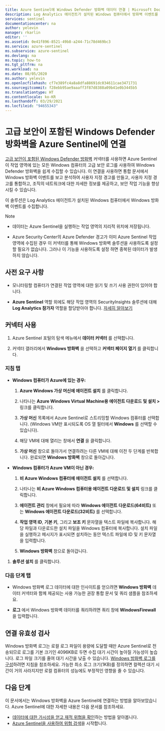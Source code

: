 ```yaml
---
title: Azure Sentinel에 Windows Defender 방화벽 데이터 연결 | Microsoft Docs
description: Log Analytics 에이전트가 설치된 Windows 컴퓨터에서 방화벽 이벤트를 쉽게 스트리밍하려면 Azure Sentinel의 Windows 방화벽 커넥터를 사용하도록 설정합니다.
services: sentinel
documentationcenter: na
author: yelevin
manager: rkarlin
editor: ''
ms.assetid: 0e41f896-8521-49b8-a244-71c78d469bc3
ms.service: azure-sentinel
ms.subservice: azure-sentinel
ms.devlang: na
ms.topic: how-to
ms.tgt_pltfrm: na
ms.workload: na
ms.date: 08/05/2020
ms.author: yelevin
ms.openlocfilehash: cf7e389fc4a8a8dfa88691dc034611cae3471731
ms.sourcegitcommit: f28ebb95ae9aaaff3f87d8388a09b41e0b3445b5
ms.translationtype: HT
ms.contentlocale: ko-KR
ms.lasthandoff: 03/29/2021
ms.locfileid: "94655343"
---
```

# <a name="connect-windows-defender-firewall-with-advanced-security-to-azure-sentinel"></a>고급 보안이 포함된 Windows Defender 방화벽을 Azure Sentinel에 연결

[고급 보안이 포함된 Windows Defender 방화벽](/windows/security/threat-protection/windows-firewall/windows-firewall-with-advanced-security) 커넥터를 사용하면 Azure Sentinel이 작업 영역에 있는 모든 Windows 컴퓨터의 고급 보안 로그를 사용하여 Windows Defender 방화벽을 쉽게 수집할 수 있습니다. 이 연결을 사용하면 통합 문서에서 Windows 방화벽 이벤트를 보고 분석하여 사용자 지정 경고를 만들고, 사용자 지정 경고를 통합하고, 조직의 네트워크에 대한 자세한 정보를 제공하고, 보안 작업 기능을 향상시킬 수 있습니다. 

이 솔루션은 Log Analytics 에이전트가 설치된 Windows 컴퓨터에서 Windows 방화벽 이벤트를 수집합니다. 

> [!NOTE]
> - 데이터는 Azure Sentinel을 실행하는 작업 영역의 지리적 위치에 저장됩니다.
>
> - Azure Security Center의 Azure Defender 경고가 이미 Azure Sentinel 작업 영역에 수집된 경우 이 커넥터를 통해 Windows 방화벽 솔루션을 사용하도록 설정할 필요가 없습니다. 그러나 이 기능을 사용하도록 설정 하면 중복된 데이터가 발생하지 않습니다. 

## <a name="prerequisites"></a>사전 요구 사항

- 모니터링할 컴퓨터가 연결된 작업 영역에 대한 읽기 및 쓰기 사용 권한이 있어야 합니다.

- **Azure Sentinel** 역할 외에도 해당 작업 영역의 SecurityInsights 솔루션에 대해 **Log Analytics 참가자** 역할을 할당받아야 합니다. [자세히 알아보기](../role-based-access-control/built-in-roles.md#log-analytics-contributor)

## <a name="enable-the-connector"></a>커넥터 사용 

1. Azure Sentinel 포털의 탐색 메뉴에서 **데이터 커넥터** 를 선택합니다.

1. 커넥터 갤러리에서 **Windows 방화벽** 을 선택하고 **커넥터 페이지 열기** 를 클릭합니다.

### <a name="instructions-tab"></a>지침 탭

- **Windows 컴퓨터가 Azure에 있는 경우:**

    1. **Azure Windows 가상 머신에 에이전트 설치** 를 클릭합니다.

    1. 나타나는 **Azure Windows Virtual Machine용 에이전트 다운로드 및 설치 >** 링크를 클릭합니다.

    1. **가상 머신** 목록에서 Azure Sentinel로 스트리밍할 Windows 컴퓨터를 선택합니다. (Windows VM만 표시되도록 OS 열 필터에서 **Windows** 를 선택할 수 있습니다).

    1. 해당 VM에 대해 열리는 창에서 **연결** 을 클릭합니다.

    1. **가상 머신** 창으로 돌아가서 연결하려는 다른 VM에 대해 이전 두 단계를 반복합니다. 완료되면 **Windows 방화벽** 창으로 돌아갑니다.

- **Windows 컴퓨터가 Azure VM이 아닌 경우:**

    1. **비 Azure Windows 컴퓨터에 에이전트 설치** 를 선택합니다.

    1. 나타나는 **비 Azure Windows 컴퓨터용 에이전트 다운로드 및 설치** 링크를 클릭합니다.

    1. **에이전트 관리** 창에서 필요에 따라 **Windows 에이전트 다운로드(64비트)** 또는 **Windows 에이전트 다운로드(32비트)** 를 선택합니다.

    1. **작업 영역 ID**, **기본 키**, 그리고 **보조 키** 문자열을 텍스트 파일에 복사합니다. 해당 파일과 다운로드한 설치 파일을 Windows 컴퓨터에 복사합니다. 설치 파일을 실행하고 메시지가 표시되면 설치하는 동안 텍스트 파일에 ID 및 키 문자열을 입력합니다.

    1. **Windows 방화벽** 창으로 돌아갑니다.

1. **솔루션 설치** 를 클릭합니다.

### <a name="next-steps-tab"></a>다음 단계 탭

- Windows 방화벽 로그 데이터에 대한 인사이트를 얻으려면 **Windows 방화벽** 데이터 커넥터와 함께 제공되는 사용 가능한 권장 통합 문서 및 쿼리 샘플을 참조하세요.

- **로그** 에서 Windows 방화벽 데이터를 쿼리하려면 쿼리 창에 **WindowsFirewall** 을 입력합니다.

## <a name="validate-connectivity"></a>연결 유효성 검사
 
Windows 방화벽 로그는 로컬 로그 파일이 용량에 도달할 때만 Azure Sentinel로 전송되므로 로그를 기본 크기인 4096KB로 두면 수집 대기 시간이 높아질 가능성이 높습니다. 로그 파일 크기를 줄여 대기 시간을 낮출 수 있습니다. [Windows 방화벽 로그를 구성](/windows/security/threat-protection/windows-firewall/configure-the-windows-firewall-log)하려면 지침을 참조하세요. 가능한 최소 로그 크기(1KB)를 정의하면 컬렉션 대기 시간이 거의 사라지지만 로컬 컴퓨터의 성능에도 부정적인 영향을 줄 수 있습니다. 

## <a name="next-steps"></a>다음 단계
이 문서에서는 Windows 방화벽을 Azure Sentinel에 연결하는 방법을 알아보았습니다. Azure Sentinel에 대한 자세한 내용은 다음 문서를 참조하세요.
- [데이터에 대한 가시성을 얻고 재적 위협을 확인](quickstart-get-visibility.md)하는 방법을 알아봅니다.
- [Azure Sentinel을 사용하여 위협 검색](tutorial-detect-threats-built-in.md)을 시작합니다.